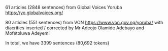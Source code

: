 61 articles (2848 sentences) from Global Voices Yoruba https://yo.globalvoices.org/

80 articles (551 sentences) from VON https://www.von.gov.ng/yoruba/ with diacritics inserted / corrected by Mr Adeojo Olamide Adebayo and Mofetoluwa Adeyemi

In total, we have 3399 sentences (80,692 tokens)
